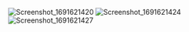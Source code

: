 
![Screenshot_1691621420](https://github.com/beratpaban/Travel-App-UI/assets/67541132/45a0e31c-d1e2-4c20-81b7-516008953c90)
![Screenshot_1691621424](https://github.com/beratpaban/Travel-App-UI/assets/67541132/d9d32562-28dc-4f81-a6d3-54f92baea737)
![Screenshot_1691621427](https://github.com/beratpaban/Travel-App-UI/assets/67541132/e685e570-fde2-4b9c-a524-37b489c40492)
